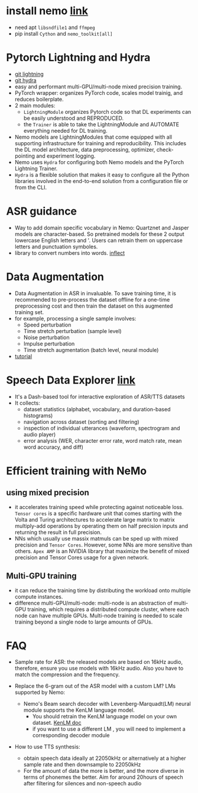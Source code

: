 # install nemo [link](https://docs.nvidia.com/deeplearning/nemo/user-guide/docs/en/stable/starthere/best-practices.html) 

- need apt `libsndfile1` and `ffmpeg`
- pip install `Cython` and `nemo_toolkit[all]`

# Pytorch Lightning and Hydra

- [git lightning](https://github.com/Lightning-AI/lightning)
- [git hydra](https://github.com/facebookresearch/hydra)
- easy and performant multi-GPU/multi-node mixed precision training.
- PyTorch wrapper: organizes PyTorch code, scales model trainig, and reduces boilerplate.
- 2 main modules: 
  - `LightningModule` organizes Pytorch code so that DL experiments can be easily understood and REPRODUCED.
  - the `Trainer` is able to take the LightningModule and AUTOMATE everything needed for DL training.
- Nemo models are LightningModules that come equipped with all supporting infrastructure for training and reproducibility. This includes the DL model architecture, data preprocessing, optimizer, check-pointing and experiment logging.
- Nemo uses `Hydra` for configuring both Nemo models and the PyTorch Lightning Trainer.
- `Hydra` is a flexible solution that makes it easy to configure all the Python libraries involved in the end-to-end solution from a configuration file or from the CLI.

# ASR guidance

- Way to add domain specific vocabulary in Nemo: Quartznet and Jasper models are character-based. So pretrained models for these 2 output lowercase English letters and '. Users can retrain them on uppercase letters and punctuation symboles.
- library to convert numbers into words. [inflect](https://pypi.org/project/inflect/)

# Data Augmentation

- Data Augmentation in ASR in invaluable. To save training time, it is recommended to pre-process the dataset offline for a one-time preprocessing cost and then train the dataset on this augmented training set.
- for example, processing a single sample involves:
  - Speed perturbation
  - Time stretch perturbation (sample level)
  - Noise perturbation
  - Impulse perturbation
  - Time stretch augmentation (batch level, neural module)
- [tutorial](https://github.com/NVIDIA/NeMo/blob/stable/tutorials/asr/Online_Noise_Augmentation.ipynb)

# Speech Data Explorer [link](https://github.com/NVIDIA/NeMo/tree/stable/tools/speech_data_explorer)

- It's a Dash-based tool for interactive exploration of ASR/TTS datasets
- It collects:
  - dataset statistics (alphabet, vocabulary, and duration-based histograms)
  - navigation across dataset (sorting and filtering)
  - inspection of individual utterances (waveform, spectrogram and audio player)
  - error analysis (WER, character error rate, word match rate, mean word accuracy, and diff)

# Efficient training with NeMo

## using mixed precision

- it accelerates training speed while protecting against noticeable loss. `Tensor cores` is a specific hardware unit that comes starting with the Volta and Turing architectures to accelerate large matrix to matrix multiply-add operations by operating them on half precision inputs and returning the result in full precision.
- NNs which usually  use massix matmuls can be sped up with mixed precision and `Tensor Cores`. However, some NNs are more sensitive than others. `Apex AMP` is an NVIDIA library that maximize the benefit of mixed precision and Tensor Cores usage for a given network.

## Multi-GPU training

- it can reduce the training time by distributing the workload onto multiple compute instances.
- difference multi-GPU/multi-node: multi-node is an abstraction of multi-GPU training, which requires a distributed compute cluster, where each node can have multiple GPUs. Multi-node training is needed to scale training beyond a single node to  large amounts of GPUs.
  
# FAQ

- Sample rate for ASR: the released models are based on 16kHz audio, therefore, ensure you use models with 16kHz audio. Also you have to match the compression and the frequency.   
- Replace the 6-gram out of the ASR model with a custom LM? LMs supported by Nemo: 
  - Nemo's Beam search decoder with Levenberg-Marquadt(LM) neural module supports the KenLM language model.
    - You should retrain the KenLM language model on your own dataset. [KenLM doc](https://github.com/kpu/kenlm#kenlm)
    - if you want to use a different LM , you will need to implement a corresponding decoder module

- How to use TTS synthesis:
  - obtain speech data ideally at 22050kHz or alternatively at a higher sample rate and then downsample to 22050kHz
  - For the amount of data the more is better, and the more diverse in terms of phonemes the better. Aim for around 20hours of speech after filtering for silences and non-speech audio 